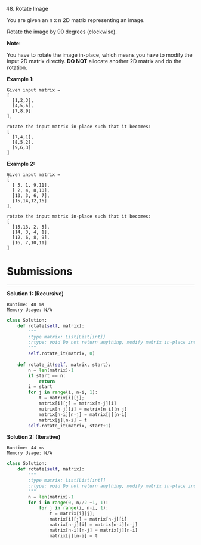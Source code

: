 48. Rotate Image

You are given an n x n 2D matrix representing an image.

Rotate the image by 90 degrees (clockwise).

**Note:**

You have to rotate the image in-place, which means you have to modify the input 2D matrix directly. **DO NOT** allocate another 2D matrix and do the rotation.

**Example 1:**
```
Given input matrix = 
[
  [1,2,3],
  [4,5,6],
  [7,8,9]
],

rotate the input matrix in-place such that it becomes:
[
  [7,4,1],
  [8,5,2],
  [9,6,3]
]
```

**Example 2:**
```
Given input matrix =
[
  [ 5, 1, 9,11],
  [ 2, 4, 8,10],
  [13, 3, 6, 7],
  [15,14,12,16]
], 

rotate the input matrix in-place such that it becomes:
[
  [15,13, 2, 5],
  [14, 3, 4, 1],
  [12, 6, 8, 9],
  [16, 7,10,11]
]
```

# Submissions
---
**Solution 1: (Recursive)**
```
Runtime: 48 ms
Memory Usage: N/A
```
```python
class Solution:
    def rotate(self, matrix):
        """
        :type matrix: List[List[int]]
        :rtype: void Do not return anything, modify matrix in-place instead.
        """
        self.rotate_it(matrix, 0)
        
    def rotate_it(self, matrix, start):
        n = len(matrix)-1        
        if start == n:
            return 
        i = start
        for j in range(i, n-i, 1):
            t = matrix[i][j];
            matrix[i][j] = matrix[n-j][i]
            matrix[n-j][i] = matrix[n-i][n-j]
            matrix[n-i][n-j] = matrix[j][n-i]
            matrix[j][n-i] = t
        self.rotate_it(matrix, start+1)
```

**Solution 2: (Iterative)**
```
Runtime: 44 ms
Memory Usage: N/A
```
```python
class Solution:
    def rotate(self, matrix):
        """
        :type matrix: List[List[int]]
        :rtype: void Do not return anything, modify matrix in-place instead.
        """
        n = len(matrix)-1        
        for i in range(0, n//2 +1, 1):
            for j in range(i, n-i, 1):
                t = matrix[i][j];
                matrix[i][j] = matrix[n-j][i]
                matrix[n-j][i] = matrix[n-i][n-j]
                matrix[n-i][n-j] = matrix[j][n-i]
                matrix[j][n-i] = t
```